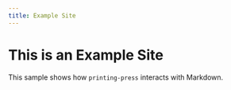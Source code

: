 ```yaml
---
title: Example Site
---
```


# This is an Example Site

This sample shows how `printing-press` interacts with Markdown.
